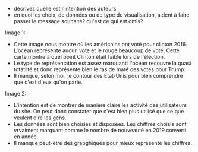 - décrivez quelle est l'intention des auteurs
- en quoi les choix, de données ou de type de visualisation, aident à faire passer le message souhaité? qu'est ce qui est omis?

Image 1:
- Cette image nous montre où les américains ont voté pour clinton 2016. L'océan représente aucun vote et le rouge beaucoup de vote. Cette carte montre à quel point Clinton était faible lors de l'éléction.
- Le type de représentation est assez marquant: l'océan recouvre la quasi totatilté et donc représente bien le ras de maré des votes pour Trump.
- Il manque, selon moi, le contour des Etat-Unis pour bien comprendre que c'est d'eux qu'on parle.

Image 2:
- L'intention est de montrer de manière claire les activité des utilisateurs du site. On peut donc constater que c'est bien plus utilisé que ce que veulent dire les gens.
- Les données sont bien choisies et disposées. Les chiffres choisis sont vrvaiment marquant comme le nombre de nouveauté en 2019 converti en année.
- Il manque peut-être des grapghiques pour mieux représenté les chiffres.
